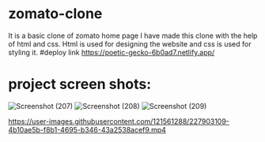 #     zomato-clone
It is a basic clone of zomato home page
I have made this clone with the help of html and css.
Html is used for designing the website and css is used for styling it.
#deploy link
https://poetic-gecko-6b0ad7.netlify.app/
 #  project screen shots:
 
![Screenshot (207)](https://user-images.githubusercontent.com/121561288/227903070-e2d0df87-1a13-427f-bdec-7c50a7e0bfeb.png)
![Screenshot (208)](https://user-images.githubusercontent.com/121561288/227903087-4f741a78-d2f4-4b05-9af5-8761d2c410d6.png)
![Screenshot (209)](https://user-images.githubusercontent.com/121561288/227903095-e85283b4-fef9-49b7-afaa-336ffb5c65a5.png)


https://user-images.githubusercontent.com/121561288/227903109-4b10ae5b-f8b1-4695-b346-43a2538acef9.mp4

